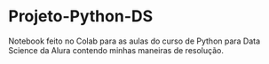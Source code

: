 # Projeto-Python-DS
Notebook feito no Colab para as aulas do curso de Python para Data Science da Alura contendo minhas maneiras de resolução.

